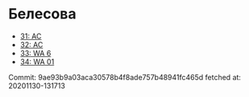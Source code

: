 # Белесова
- [31: AC](31.md)
- [32: AC](32.md)
- [33: WA 6](33.md)
- [34: WA 01](34.md)

Commit: 9ae93b9a03aca30578b4f8ade757b48941fc465d
 fetched at: 20201130-131713
